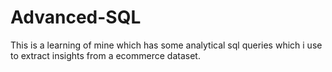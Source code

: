 # Advanced-SQL

This is a learning of mine which has some analytical sql queries which i use to extract insights from a ecommerce dataset.
